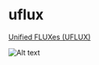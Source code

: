# uflux
[Unified FLUXes (UFLUX)](https://github.com/soonyenju/uflux/blob/main/resources/logo.png)


![Alt text](https://raw.githubusercontent.com/username/repo/branch/path/to/image.png)
